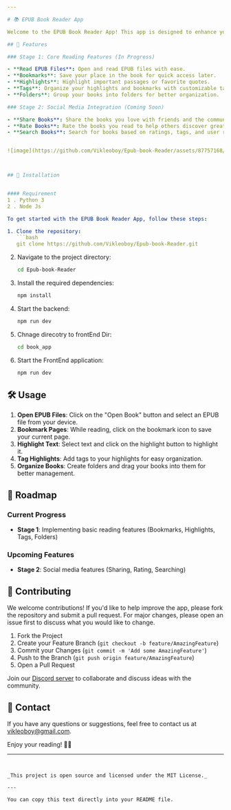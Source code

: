 ```yaml
---

# 📚 EPUB Book Reader App

Welcome to the EPUB Book Reader App! This app is designed to enhance your reading experience by providing essential features for managing and reading EPUB files. We are currently in **Stage 1** of development, focusing on the core functionalities to make reading EPUB files enjoyable and efficient. **Stage 2** will introduce a minimalist social media component to share and discover books.

## 🚀 Features

### Stage 1: Core Reading Features (In Progress)

- **Read EPUB Files**: Open and read EPUB files with ease.
- **Bookmarks**: Save your place in the book for quick access later.
- **Highlights**: Highlight important passages or favorite quotes.
- **Tags**: Organize your highlights and bookmarks with customizable tags.
- **Folders**: Group your books into folders for better organization.

### Stage 2: Social Media Integration (Coming Soon)

- **Share Books**: Share the books you love with friends and the community.
- **Rate Books**: Rate the books you read to help others discover great reads.
- **Search Books**: Search for books based on ratings, tags, and user recommendations.


![image](https://github.com/Vikleoboy/Epub-book-Reader/assets/87757168/6c690388-2fcd-4588-bd53-4e5690a8c542)



## 🔧 Installation


#### Requirement
1 . Python 3 
2 . Node Js

To get started with the EPUB Book Reader App, follow these steps:

1. Clone the repository:
   ```bash
   git clone https://github.com/Vikleoboy/Epub-book-Reader.git
   ```
2. Navigate to the project directory:
   ```bash
   cd Epub-book-Reader
   ```
3. Install the required dependencies:

   ```bash
   npm install
   ```
5. Start the backend:
   ```bash
   npm run dev
   ```

4. Chnage direcotry to frontEnd Dir:
   ```bash
   cd book_app
   ```
5. Start the FrontEnd application:
   ```bash
   npm run dev
   ```

## 🛠️ Usage

1. **Open EPUB Files**: Click on the "Open Book" button and select an EPUB file from your device.
2. **Bookmark Pages**: While reading, click on the bookmark icon to save your current page.
3. **Highlight Text**: Select text and click on the highlight button to highlight it.
4. **Tag Highlights**: Add tags to your highlights for easy organization.
5. **Organize Books**: Create folders and drag your books into them for better management.

## 📝 Roadmap

### Current Progress

- **Stage 1**: Implementing basic reading features (Bookmarks, Highlights, Tags, Folders)

### Upcoming Features

- **Stage 2**: Social media features (Sharing, Rating, Searching)

## 🌟 Contributing

We welcome contributions! If you'd like to help improve the app, please fork the repository and submit a pull request. For major changes, please open an issue first to discuss what you would like to change.

1. Fork the Project
2. Create your Feature Branch (`git checkout -b feature/AmazingFeature`)
3. Commit your Changes (`git commit -m 'Add some AmazingFeature'`)
4. Push to the Branch (`git push origin feature/AmazingFeature`)
5. Open a Pull Request

Join our [Discord server](https://discord.gg/TqfCds3tRg) to collaborate and discuss ideas with the community.

## 📧 Contact

If you have any questions or suggestions, feel free to contact us at vikleoboy@gmail.com.

Enjoy your reading! 📖✨

---
```


_This project is open source and licensed under the MIT License._

---

You can copy this text directly into your README file.
